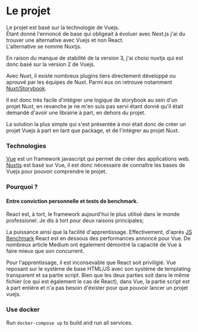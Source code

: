 # Le projet

Le projet est basé sur la technologie de Vuejs. <br>
Étant donné l'ennoncé de base qui obligeait à évoluer avec Next.js j'ai du trouver une alternative avec Vuejs et non React. <br>
L'alternative se nomme Nuxtjs.

En raison du manque de stabilité de la version 3, j'ai choisi nuxtjs qui est donc basé sur la version 2 de Vuejs.

Avec Nuxt, il existe nombreux plugins tiers directement développé ou aprouvé par les équipes de Nuxt.
Parmi eux on retrouve notamment [Nuxt/Storybook](https://storybook.nuxtjs.org/).

Il est donc très facile d'intégrer une logique de storybook au sein d'un projet Nuxt, en revanche je ne m'en suis pas servi étant donné qu'il était demandé d'avoir une librairie à part, en dehors du projet.

La solution la plus simple qui s'est présentée à moi était donc de créer un projet Vuejs à part en tant que package, et de l'intégrer au projet Nuxt.

### Technologies
[Vue](https://vuejs.org/) est un framework javascript qui permet de créer des applications web.  
[Nuxtjs](https://nuxtjs.org/) est basé sur Vue, il est donc nécessaire de connaître les bases de Vuejs pour pouvoir comprendre le projet.

### Pourquoi ?
#### Entre conviction personnelle et tests de benchmark.
React est, à tort, le framework aujourd'hui le plus utilisé dans le monde professionel. Je dis à tort pour deux raisons principales;

La puissance ainsi que la facilité d'apprentissage. Effectivement, d'après [JS Benchmark](https://krausest.github.io/js-framework-benchmark/) React est en dessous des performances annoncé pour Vue. De nombreux article Medium ont également démontré la capacité de Vue à faire mieux que son concurrent.

Pour l'apprentissage, il est inconsevable que React soit priviligié. Vue reposant sur le système de base HTML/JS avec son système de templating transparent et sa partie script. Bien que les deux parties soit dans le même fichier (ce qui est également le cas de React), dans Vue, la partie script est à part entière et n'a pas besoin d'éxister pour que pouvoir lancer un projet vuejs.

### Use docker
Run `docker-compose up` to build and run all services.
